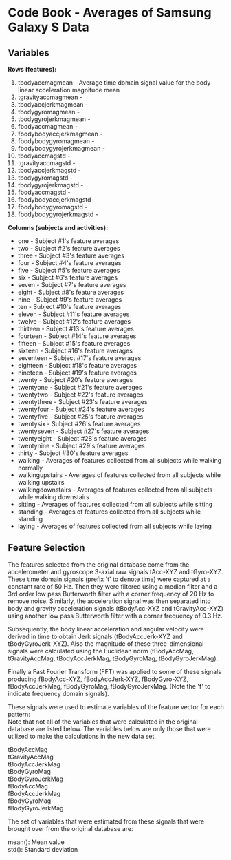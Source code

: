 # Code Book - Averages of Samsung Galaxy S Data

## Variables

**Rows (features):**

1. tbodyaccmagmean - Average time domain signal value for the body linear acceleration magnitude mean
2. tgravityaccmagmean - 
3. tbodyaccjerkmagmean - 
4. tbodygyromagmean - 
5. tbodygyrojerkmagmean - 
6. fbodyaccmagmean - 
7. fbodybodyaccjerkmagmean -  
8. fbodybodygyromagmean - 
9. fbodybodygyrojerkmagmean - 
10. tbodyaccmagstd - 
11. tgravityaccmagstd - 
12. tbodyaccjerkmagstd - 
13. tbodygyromagstd - 
14. tbodygyrojerkmagstd - 
15. fbodyaccmagstd - 
16. fbodybodyaccjerkmagstd - 
17. fbodybodygyromagstd - 
18. fbodybodygyrojerkmagstd - 

**Columns (subjects and activities):**

* one - Subject #1's feature averages
* two - Subject #2's feature averages
* three - Subject #3's feature averages
* four - Subject #4's feature averages
* five - Subject #5's feature averages
* six - Subject #6's feature averages
* seven - Subject #7's feature averages
* eight - Subject #8's feature averages
* nine - Subject #9's feature averages
* ten - Subject #10's feature averages
* eleven - Subject #11's feature averages
* twelve - Subject #12's feature averages
* thirteen - Subject #13's feature averages
* fourteen - Subject #14's feature averages
* fifteen - Subject #15's feature averages
* sixteen - Subject #16's feature averages
* seventeen - Subject #17's feature averages
* eighteen - Subject #18's feature averages
* nineteen - Subject #19's feature averages
* twenty - Subject #20's feature averages
* twentyone - Subject #21's feature averages
* twentytwo - Subject #22's feature averages
* twentythree - Subject #23's feature averages
* twentyfour - Subject #24's feature averages
* twentyfive - Subject #25's feature averages
* twentysix - Subject #26's feature averages
* twentyseven - Subject #27's feature averages
* twentyeight - Subject #28's feature averages
* twentynine - Subject #29's feature averages
* thirty - Subject #30's feature averages
* walking - Averages of features collected from all subjects while walking normally
* walkingupstairs - Averages of features collected from all subjects while walking upstairs
* walkingdownstairs - Averages of features collected from all subjects while walking downstairs
* sitting - Averages of features collected from all subjects while sitting
* standing - Averages of features collected from all subjects while standing
* laying - Averages of features collected from all subjects while laying
 
## Feature Selection

The features selected from the original database come from the accelerometer and gyroscope 3-axial raw signals tAcc-XYZ and tGyro-XYZ. These time domain signals (prefix 't' to denote time) were captured at a constant rate of 50 Hz. Then they were filtered using a median filter and a 3rd order low pass Butterworth filter with a corner frequency of 20 Hz to remove noise. Similarly, the acceleration signal was then separated into body and gravity acceleration signals (tBodyAcc-XYZ and tGravityAcc-XYZ) using another low pass Butterworth filter with a corner frequency of 0.3 Hz. 

Subsequently, the body linear acceleration and angular velocity were derived in time to obtain Jerk signals (tBodyAccJerk-XYZ and tBodyGyroJerk-XYZ). Also the magnitude of these three-dimensional signals were calculated using the Euclidean norm (tBodyAccMag, tGravityAccMag, tBodyAccJerkMag, tBodyGyroMag, tBodyGyroJerkMag). 

Finally a Fast Fourier Transform (FFT) was applied to some of these signals producing fBodyAcc-XYZ, fBodyAccJerk-XYZ, fBodyGyro-XYZ, fBodyAccJerkMag, fBodyGyroMag, fBodyGyroJerkMag. (Note the 'f' to indicate frequency domain signals). 

These signals were used to estimate variables of the feature vector for each pattern:  
Note that not all of the variables that were calculated in the original database are listed below. The variables below are only those that were utilized to make the calculations in the new data set.

tBodyAccMag  
tGravityAccMag  
tBodyAccJerkMag  
tBodyGyroMag  
tBodyGyroJerkMag  
fBodyAccMag  
fBodyAccJerkMag  
fBodyGyroMag  
fBodyGyroJerkMag  

The set of variables that were estimated from these signals that were brought over from the original database are: 

mean(): Mean value  
std(): Standard deviation
